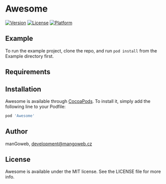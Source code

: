 # Awesome

[![Version](https://img.shields.io/cocoapods/v/FASwift.svg?style=flat)](http://cocoapods.org/pods/FASwift)
[![License](https://img.shields.io/cocoapods/l/FASwift.svg?style=flat)](http://cocoapods.org/pods/FASwift)
[![Platform](https://img.shields.io/cocoapods/p/FASwift.svg?style=flat)](http://cocoapods.org/pods/FASwift)

## Example

To run the example project, clone the repo, and run `pod install` from the Example directory first.

## Requirements

## Installation

Awesome is available through [CocoaPods](http://cocoapods.org). To install
it, simply add the following line to your Podfile:

```ruby
pod 'Awesome'
```

## Author

manGoweb, development@mangoweb.cz

## License

Awesome is available under the MIT license. See the LICENSE file for more info.
